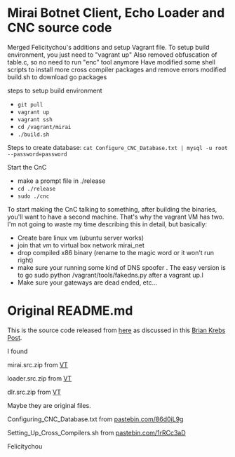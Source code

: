 # Mirai Botnet Client, Echo Loader and CNC source code

Merged Felicitychou's additions and setup Vagrant file.
To setup build environment, you just need to "vagrant up"
Also removed obfuscation of table.c, so no need to run "enc" tool anymore
Have modified some shell scripts to install more cross compiler packages and remove errors
modified build.sh to download go packages


steps to setup build environment
 - `git pull`
 - `vagrant up`
 - `vagrant ssh`
 - `cd /vagrant/mirai`
 - `./build.sh`

Steps to create database:
`cat Configure_CNC_Database.txt | mysql -u root --password=password`

Start the CnC
- make a prompt file in ./release
- `cd ./release`
- `sudo ./cnc`

To start making the CnC talking to something, after building the binaries, you'll want to have a second machine. That's why the vagrant VM has two.
I'm not going to waste my time describing this in detail, but basically:
- Create bare linux vm (ubuntu server works)
- join that vm to virtual box network mirai_net
- drop compiled  x86 binary (rename to the magic word or it won't run right)
- make sure your running some kind of DNS spoofer . The easy version is to go sudo python /vagrant/tools/fakedns.py after a vagrant up.l
- Make sure your gateways are dead ended, etc...


# Original README.md

This is the source code released from [here](http://hackforums.net/showthread.php?tid=5420472) as discussed in this [Brian Krebs Post](https://krebsonsecurity.com/2016/10/source-code-for-iot-botnet-mirai-released/).

I found 

mirai.src.zip from [VT](https://www.virustotal.com/en/file/68d01cd712da9c5f889ce774ae7ad41cd6fbc13c42864aa593b60c1f6a7cef63/analysis/)

loader.src.zip from [VT](https://www.virustotal.com/en/file/fffad2fbd1fa187a748f6d2009b942d4935878d2c062895cde53e71d125b735e/analysis/)

dlr.src.zip from [VT](https://www.virustotal.com/en/file/519d4e3f9bc80893838f94fd0365d587469f9468b4fa2ff0fb0c8f7e8fb99429/analysis/)

Maybe they are original files.



Configuring_CNC_Database.txt from [pastebin.com/86d0iL9g](http://pastebin.com/86d0iL9g)

Setting_Up_Cross_Compilers.sh from [pastebin.com/1rRCc3aD](http://pastebin.com/1rRCc3aD)

Felicitychou
